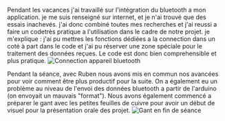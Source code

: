 Pendant les vacances j'ai travaillé sur l'intégration du bluetooth a mon application.
je me suis renseigné sur internet, et je n'ai trouvé que des essais inachevés.
j'ai donc combiné toutes mes recherches et j'ai reussi a faire un codetrès pratique a l'utilisation dans le cadre de notre projet.
je m'explique : j'ai pu mettres les fonctions dédiées a la connection dans un coté à part dans le code et j'ai pu réserver une zone spéciale pour le traitement des données reçues.
Le code est donc bien comprehensible et plus pratique.
![Connection appareil bluetooth]()

Pendant la séance, avec Ruben nous avons mis en commun nos avancées pour voir comment être plus productif pour la suite.
On a également eu un problème au niveau de l'envoi des données bluetooth a partir de l'arduino (on envoyait un mauvais "format").
Nous avons également commencé a préparer le gant avec les petites feuilles de cuivre pour avoir un début de visuel pour la présentation orale des projet.
![Gant en fin de séance]()
